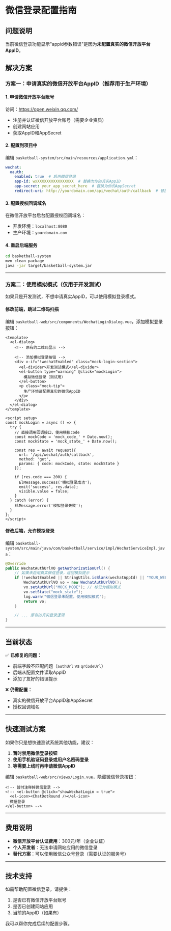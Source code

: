 # 微信登录配置指南

## 问题说明

当前微信登录功能显示"appid参数错误"是因为**未配置真实的微信开放平台AppID**。

## 解决方案

### 方案一：申请真实的微信开放平台AppID（推荐用于生产环境）

#### 1. 申请微信开放平台账号

访问：https://open.weixin.qq.com/

- 注册并认证微信开放平台账号（需要企业资质）
- 创建网站应用
- 获取AppID和AppSecret

#### 2. 配置到项目中

编辑 `basketball-system/src/main/resources/application.yml`：

```yaml
wechat:
  oauth:
    enabled: true  # 启用微信登录
    app-id: wxXXXXXXXXXXXXXXXX  # 替换为你的真实AppID
    app-secret: your_app_secret_here  # 替换为你的AppSecret
    redirect-uri: http://yourdomain.com/api/wechat/auth/callback  # 替换为你的回调地址
```

#### 3. 配置授权回调域名

在微信开放平台后台配置授权回调域名：
- 开发环境：`localhost:8080`
- 生产环境：`yourdomain.com`

#### 4. 重启后端服务

```bash
cd basketball-system
mvn clean package
java -jar target/basketball-system.jar
```

---

### 方案二：使用模拟模式（仅用于开发测试）

如果只是开发测试，不想申请真实AppID，可以使用模拟登录模式。

#### 修改前端，跳过二维码扫描

编辑 `basketball-web/src/components/WechatLoginDialog.vue`，添加模拟登录按钮：

```vue
<template>
  <el-dialog>
    <!-- 原有的二维码显示 -->

    <!-- 添加模拟登录按钮 -->
    <div v-if="!wechatEnabled" class="mock-login-section">
      <el-divider>开发测试模式</el-divider>
      <el-button type="warning" @click="mockLogin">
        模拟微信登录（测试用）
      </el-button>
      <p class="mock-tip">
        生产环境请配置真实的微信AppID
      </p>
    </div>
  </el-dialog>
</template>

<script setup>
const mockLogin = async () => {
  try {
    // 直接调用回调接口，使用模拟code
    const mockCode = 'mock_code_' + Date.now();
    const mockState = 'mock_state_' + Date.now();

    const res = await request({
      url: '/api/wechat/auth/callback',
      method: 'get',
      params: { code: mockCode, state: mockState }
    });

    if (res.code === 200) {
      ElMessage.success('模拟登录成功');
      emit('success', res.data);
      visible.value = false;
    }
  } catch (error) {
    ElMessage.error('模拟登录失败');
  }
};
</script>
```

#### 修改后端，允许模拟登录

编辑 `basketball-system/src/main/java/com/basketball/service/impl/WechatServiceImpl.java`：

```java
@Override
public WechatAuthUrlVO getAuthorizationUrl() {
    // 如果未启用真实微信登录，返回模拟提示
    if (!wechatEnabled || StringUtils.isBlank(wechatAppId) || "YOUR_WECHAT_APP_ID".equals(wechatAppId)) {
        WechatAuthUrlVO vo = new WechatAuthUrlVO();
        vo.setAuthUrl("MOCK_MODE"); // 标记为模拟模式
        vo.setState("mock_state");
        log.warn("微信登录未配置，使用模拟模式");
        return vo;
    }

    // ... 原有的真实登录逻辑
}
```

---

## 当前状态

✅ **已修复的问题：**
- 前端字段不匹配问题（`authUrl` vs `qrCodeUrl`）
- 后端从配置文件读取AppID
- 添加了友好的错误提示

❌ **仍需配置：**
- 真实的微信开放平台AppID和AppSecret
- 授权回调域名

---

## 快速测试方案

如果你只是想快速测试系统其他功能，建议：

1. **暂时禁用微信登录按钮**
2. **使用手机验证码登录或用户名密码登录**
3. **等需要上线时再申请微信AppID**

编辑 `basketball-web/src/views/Login.vue`，隐藏微信登录按钮：

```vue
<!-- 暂时注释掉微信登录 -->
<!-- <el-button @click="showWechatLogin = true">
  <el-icon><ChatDotRound /></el-icon>
  微信登录
</el-button> -->
```

---

## 费用说明

- **微信开放平台认证费用**：300元/年（企业认证）
- **个人开发者**：无法申请网站应用的微信登录
- **替代方案**：可以使用微信公众号登录（需要认证的服务号）

---

## 技术支持

如需帮助配置微信登录，请提供：
1. 是否已有微信开放平台账号
2. 是否已创建网站应用
3. 当前的AppID（如果有）

我可以帮你完成后续的配置步骤。
